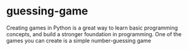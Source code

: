 # guessing-game
Creating games in Python is a great way to learn basic programming concepts, and build a stronger foundation in programming. One of the games you can create is a simple number-guessing game
